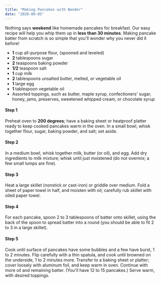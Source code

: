 ```yaml
---
title: "Making Pancakes with Bender"
date: "2020-09-05"
---
```


Nothing says **weekend** like homemade pancakes for breakfast. Our easy recipe will help you whip them up in **less than 30 minutes**. Making pancake batter from scratch is so simple that you'll wonder why you never did it before! 

- **1** cup all-purpose flour, (spooned and leveled)
- **2** tablespoons sugar
- **2** teaspoons baking powder
- **1/2** teaspoon salt
- **1** cup milk
- **2** tablespoons unsalted butter, melted, or vegetable oil
- **1** large egg
- **1** tablespoon vegetable oil
- Assorted toppings, such as butter, maple syrup, confectioners' sugar, honey, jams, preserves, sweetened whipped cream, or chocolate syrup 

#### Step 1

Preheat oven to **200 degrees**; have a baking sheet or heatproof platter ready to keep cooked pancakes warm in the oven. In a small bowl, whisk together flour, sugar, baking powder, and salt; set aside.

#### Step 2

In a medium bowl, whisk together milk, butter (or oil), and egg. Add dry ingredients to milk mixture; whisk until just moistened (do not overmix; a few small lumps are fine).

#### Step 3

Heat a large skillet (nonstick or cast-iron) or griddle over medium. Fold a sheet of paper towel in half, and moisten with oil; carefully rub skillet with oiled paper towel.

#### Step 4

For each pancake, spoon 2 to 3 tablespoons of batter onto skillet, using the back of the spoon to spread batter into a round (you should be able to fit 2 to 3 in a large skillet).

#### Step 5

Cook until surface of pancakes have some bubbles and a few have burst, 1 to 2 minutes. Flip carefully with a thin spatula, and cook until browned on the underside, 1 to 2 minutes more. Transfer to a baking sheet or platter; cover loosely with aluminum foil, and keep warm in oven. Continue with more oil and remaining batter. (You'll have 12 to 15 pancakes.) Serve warm, with desired toppings.
